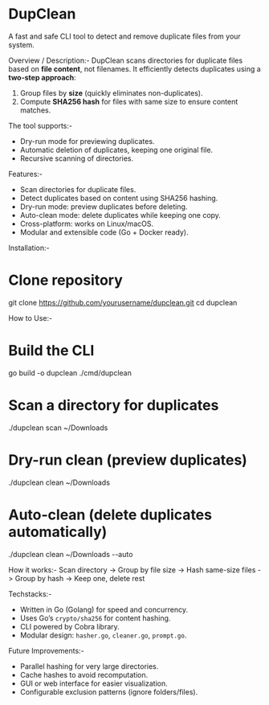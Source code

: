 # DupClean
A fast and safe CLI tool to detect and remove duplicate files from your system.

Overview / Description:-
DupClean scans directories for duplicate files based on **file content**, not filenames. 
It efficiently detects duplicates using a **two-step approach**:  

1. Group files by **size** (quickly eliminates non-duplicates).  
2. Compute **SHA256 hash** for files with same size to ensure content matches.  

The tool supports:-
- Dry-run mode for previewing duplicates.
- Automatic deletion of duplicates, keeping one original file.
- Recursive scanning of directories.


Features:-

- Scan directories for duplicate files.
- Detect duplicates based on content using SHA256 hashing.
- Dry-run mode: preview duplicates before deleting.
- Auto-clean mode: delete duplicates while keeping one copy.
- Cross-platform: works on Linux/macOS.
- Modular and extensible code (Go + Docker ready).


Installation:-
# Clone repository
git clone https://github.com/yourusername/dupclean.git
cd dupclean


How to Use:-
# Build the CLI
go build -o dupclean ./cmd/dupclean
# Scan a directory for duplicates
./dupclean scan ~/Downloads

# Dry-run clean (preview duplicates)
./dupclean clean ~/Downloads

# Auto-clean (delete duplicates automatically)
./dupclean clean ~/Downloads --auto


How it works:-
Scan directory -> Group by file size -> Hash same-size files -> Group by hash -> Keep one, delete rest

Techstacks:-
- Written in Go (Golang) for speed and concurrency.
- Uses Go’s `crypto/sha256` for content hashing.
- CLI powered by Cobra library.
- Modular design: `hasher.go`, `cleaner.go`, `prompt.go`.

Future Improvements:-
- Parallel hashing for very large directories.
- Cache hashes to avoid recomputation.
- GUI or web interface for easier visualization.
- Configurable exclusion patterns (ignore folders/files).


